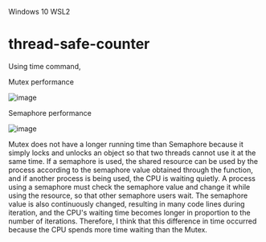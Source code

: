 Windows 10   WSL2  

# thread-safe-counter

Using time command,

Mutex performance

![image](https://user-images.githubusercontent.com/83895507/121439053-1a796800-c9c0-11eb-84a6-66023d24681d.png)

Semaphore  performance

![image](https://user-images.githubusercontent.com/83895507/121439108-3b41bd80-c9c0-11eb-977a-d51692c7d4a1.png)






Mutex does not have a longer running time than Semaphore because it simply locks and unlocks an object so that two threads cannot use it at the same time.
If a semaphore is used, the shared resource can be used by the process according to the semaphore value obtained through the function, and if another process is being used, the CPU is waiting quietly.
A process using a semaphore must check the semaphore value and change it while using the resource, so that other semaphore users wait.
The semaphore value is also continuously changed, resulting in many code lines during iteration, and the CPU's waiting time becomes longer in proportion to the number of iterations.
Therefore, I think that this difference in time occurred because the CPU spends more time waiting than the Mutex.   
